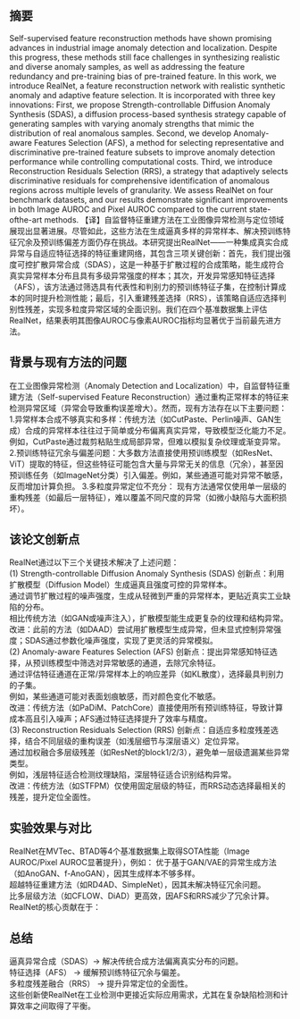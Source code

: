 ## **摘要**
  Self-supervised feature reconstruction methods have shown promising advances in industrial image anomaly detection and localization. Despite this progress, these methods still face challenges in synthesizing realistic and diverse anomaly samples, as well as addressing the feature redundancy and pre-training bias of pre-trained feature. In this work, we introduce RealNet, a feature reconstruction network with realistic synthetic anomaly and adaptive feature selection. It is incorporated with three key innovations: First, we propose Strength-controllable Diffusion Anomaly Synthesis (SDAS), a diffusion process-based synthesis strategy capable of generating samples with varying anomaly strengths that mimic the distribution of real anomalous samples. Second, we develop Anomaly-aware Features Selection (AFS), a method for selecting representative and discriminative pre-trained feature subsets to improve anomaly detection performance while controlling computational costs. Third, we introduce Reconstruction Residuals Selection (RRS), a strategy that adaptively selects discriminative residuals for comprehensive identification of anomalous regions across multiple levels of granularity. We assess RealNet on four benchmark datasets, and our results demonstrate significant improvements in both Image AUROC and Pixel AUROC compared to the current state-ofthe-art methods.
  【译】自监督特征重建方法在工业图像异常检测与定位领域展现出显著进展。尽管如此，这些方法在生成逼真多样的异常样本、解决预训练特征冗余及预训练偏差方面仍存在挑战。本研究提出RealNet——一种集成真实合成异常与自适应特征选择的特征重建网络，其包含三项关键创新：首先，我们提出强度可控扩散异常合成（SDAS），这是一种基于扩散过程的合成策略，能生成符合真实异常样本分布且具有多级异常强度的样本；其次，开发异常感知特征选择（AFS），该方法通过筛选具有代表性和判别力的预训练特征子集，在控制计算成本的同时提升检测性能；最后，引入重建残差选择（RRS），该策略自适应选择判别性残差，实现多粒度异常区域的全面识别。我们在四个基准数据集上评估RealNet，结果表明其图像AUROC与像素AUROC指标均显著优于当前最先进方法。
## **背景与现有方法的问题**
  在工业图像异常检测（Anomaly Detection and Localization）中，自监督特征重建方法（Self-supervised Feature Reconstruction）通过重构正常样本的特征来检测异常区域（异常会导致重构误差增大）。然而，现有方法存在以下主要问题：
  1.异常样本合成不够真实和多样：传统方法（如CutPaste、Perlin噪声、GAN生成）合成的异常样本往往过于简单或分布偏离真实异常，导致模型泛化能力不足。例如，CutPaste通过裁剪粘贴生成局部异常，但难以模拟复杂纹理或渐变异常。<br>
  2.预训练特征冗余与偏差问题：大多数方法直接使用预训练模型（如ResNet、ViT）提取的特征，但这些特征可能包含大量与异常无关的信息（冗余），甚至因预训练任务（如ImageNet分类）引入偏差。例如，某些通道可能对异常不敏感，反而增加计算负担。
  3.多粒度异常定位不充分：
现有方法通常仅使用单一层级的重构残差（如最后一层特征），难以覆盖不同尺度的异常（如微小缺陷与大面积损坏）。
## **该论文创新点**
RealNet通过以下三个关键技术解决了上述问题：<br>
(1) Strength-controllable Diffusion Anomaly Synthesis (SDAS)
创新点：利用扩散模型（Diffusion Model）生成逼真且强度可控的异常样本。<br>
通过调节扩散过程的噪声强度，生成从轻微到严重的异常样本，更贴近真实工业缺陷的分布。<br>
相比传统方法（如GAN或噪声注入），扩散模型能生成更复杂的纹理和结构异常。<br>
改进：此前的方法（如DAAD）尝试用扩散模型生成异常，但未显式控制异常强度；SDAS通过参数化噪声强度，实现了更灵活的异常模拟。<br>
(2) Anomaly-aware Features Selection (AFS)
创新点：提出异常感知特征选择，从预训练模型中筛选对异常敏感的通道，去除冗余特征。<br>
通过评估特征通道在正常/异常样本上的响应差异（如KL散度），选择最具判别力的子集。<br>
例如，某些通道可能对表面划痕敏感，而对颜色变化不敏感。<br>
改进：传统方法（如PaDiM、PatchCore）直接使用所有预训练特征，导致计算成本高且引入噪声；AFS通过特征选择提升了效率与精度。<br>
(3) Reconstruction Residuals Selection (RRS)
创新点：自适应多粒度残差选择，结合不同层级的重构误差（如浅层细节与深层语义）定位异常。<br>
通过加权融合多层级残差（如ResNet的block1/2/3），避免单一层级遗漏某些异常类型。<br>
例如，浅层特征适合检测纹理缺陷，深层特征适合识别结构异常。<br>
改进：传统方法（如STFPM）仅使用固定层级的特征，而RRS动态选择最相关的残差，提升定位全面性。<br>
## **实验效果与对比**
RealNet在MVTec、BTAD等4个基准数据集上取得SOTA性能（Image AUROC/Pixel AUROC显著提升），例如：
优于基于GAN/VAE的异常生成方法（如AnoGAN、f-AnoGAN），因其生成样本不够多样。<br>
超越特征重建方法（如RD4AD、SimpleNet），因其未解决特征冗余问题。<br>
比多层级方法（如CFLOW、DiAD）更高效，因AFS和RRS减少了冗余计算。<br>
RealNet的核心贡献在于：
## **总结**
逼真异常合成（SDAS）→ 解决传统合成方法偏离真实分布的问题。<br>
特征选择（AFS） → 缓解预训练特征冗余与偏差。<br>
多粒度残差融合（RRS） → 提升异常定位的全面性。<br>
这些创新使RealNet在工业检测中更接近实际应用需求，尤其在复杂缺陷检测和计算效率之间取得了平衡。
